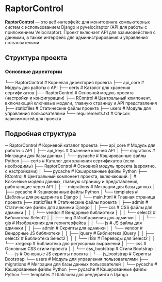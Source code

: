 # RaptorControl

**RaptorControl** — это веб-интерфейс для мониторинга компьютерных систем с использованием Django и pyvelociraptor (API для работы с приложением Velociraptor). 
Проект включает API для взаимодействия с данными, а также интерфейс для администрирования и управления пользователями.

## Структура проекта

### Основные директории

└── RaptorControl                  # Корневая директория проекта
├── api_core                   # Модуль для работы с API
├── certs                      # Каталог для хранения сертификатов
├── RaptorControl              # Основной модуль проекта (настройки и конфигурации)
├── RControl                   # Центральный компонент, включающий ключевые модели, главную страницу и API представления
├── staticfiles                # Статические файлы проекта
├── users                      # Модуль для управления пользователями
└── requirements.txt           # Список зависимостей для проекта

## Подробная структура

─ RaptorControl  # Корневой каталог проекта
├── api_core  # Модуль для работы с API
│   ├── api_keys  # Хранение ключей API
│   ├── migrations  # Миграции для базы данных
│   └── pycache  # Кэшированные файлы Python
├── certs  # Каталог для хранения сертификатов (если необходимы)
├── RaptorControl  # Основной модуль проекта (вероятно, с настройками)
│   └── pycache  # Кэшированные файлы Python
├── RControl  # Центральный компонент проекта, включающий:
│   # Ключевые модели данных, главную страницу и представления, работающие через API
│   ├── migrations  # Миграции для базы данных
│   ├── pycache  # Кэшированные файлы Python
│   └── templates  # Шаблоны для рендеринга в Django
│       └── main.html  # Главная страница проекта
├── staticfiles  # Статические файлы проекта
│   ├── admin  # Статические файлы для админки Django
│   │   ├── css  # CSS файлы для админки
│   │   │   └── vendor  # Вендорные библиотеки
│   │   │       └── select2  # Библиотека Select2
│   │   ├── img  # Изображения для админки
│   │   │   └── gis  # Изображения для геоинтерфейса
│   │   └── js  # JS файлы для админки
│   │       ├── admin  # Скрипты для админки
│   │       └── vendor  # Вендорные JS библиотеки
│   │           ├── jquery  # Библиотека jQuery
│   │           ├── select2  # Библиотека Select2
│   │           │   └── i18n  # Переводы для Select2
│   │           └── xregexp  # Библиотека для регулярных выражений
│   ├── css  # Основные CSS стили проекта
│   │   └── css_bootstrap  # Стили Bootstrap
│   └── js  # Основные JS скрипты проекта
│       └── js_bootstrap  # Скрипты Bootstrap
└── users  # Модуль для управления пользователями
├── migrations  # Миграции для базы данных пользователей
│   └── pycache  # Кэшированные файлы Python
├── pycache  # Кэшированные файлы Python
└── templates  # Шаблоны для рендеринга в Django

